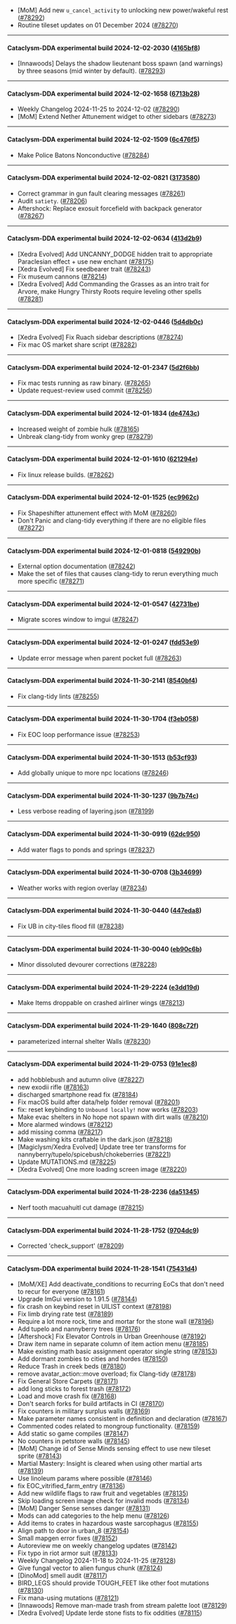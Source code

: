 * [MoM] Add new `u_cancel_activity` to unlocking new power/wakeful rest ([#78292](https://github.com/CleverRaven/Cataclysm-DDA/pull/78292))
* Routine tileset updates on 01 December 2024 ([#78270](https://github.com/CleverRaven/Cataclysm-DDA/pull/78270))

---

#### Cataclysm-DDA experimental build 2024-12-02-2030 ([4165bf8](https://github.com/CleverRaven/Cataclysm-DDA/releases/tag/cdda-experimental-2024-12-02-2030))

* [Innawoods] Delays the shadow lieutenant boss spawn (and warnings) by three seasons (mid winter by default). ([#78293](https://github.com/CleverRaven/Cataclysm-DDA/pull/78293))

---

#### Cataclysm-DDA experimental build 2024-12-02-1658 ([6713b28](https://github.com/CleverRaven/Cataclysm-DDA/releases/tag/cdda-experimental-2024-12-02-1658))

* Weekly Changelog 2024-11-25 to 2024-12-02 ([#78290](https://github.com/CleverRaven/Cataclysm-DDA/pull/78290))
* [MoM] Extend Nether Attunement widget to other sidebars ([#78273](https://github.com/CleverRaven/Cataclysm-DDA/pull/78273))

---

#### Cataclysm-DDA experimental build 2024-12-02-1509 ([6c476f5](https://github.com/CleverRaven/Cataclysm-DDA/releases/tag/cdda-experimental-2024-12-02-1509))

* Make Police Batons Nonconductive ([#78284](https://github.com/CleverRaven/Cataclysm-DDA/pull/78284))

---

#### Cataclysm-DDA experimental build 2024-12-02-0821 ([3173580](https://github.com/CleverRaven/Cataclysm-DDA/releases/tag/cdda-experimental-2024-12-02-0821))

* Correct grammar in gun fault clearing messages ([#78261](https://github.com/CleverRaven/Cataclysm-DDA/pull/78261))
* Audit `satiety`. ([#78206](https://github.com/CleverRaven/Cataclysm-DDA/pull/78206))
* Aftershock: Replace exosuit forcefield with backpack generator ([#78267](https://github.com/CleverRaven/Cataclysm-DDA/pull/78267))

---

#### Cataclysm-DDA experimental build 2024-12-02-0634 ([413d2b9](https://github.com/CleverRaven/Cataclysm-DDA/releases/tag/cdda-experimental-2024-12-02-0634))

* [Xedra Evolved] Add UNCANNY_DODGE hidden trait to appropriate Paraclesian effect + use new enchant  ([#78175](https://github.com/CleverRaven/Cataclysm-DDA/pull/78175))
* [Xedra Evolved] Fix seedbearer trait ([#78243](https://github.com/CleverRaven/Cataclysm-DDA/pull/78243))
* Fix museum cannons ([#78214](https://github.com/CleverRaven/Cataclysm-DDA/pull/78214))
* [Xedra Evolved] Add Commanding the Grasses as an intro trait for Arvore, make Hungry Thirsty Roots require leveling other spells ([#78281](https://github.com/CleverRaven/Cataclysm-DDA/pull/78281))

---

#### Cataclysm-DDA experimental build 2024-12-02-0446 ([5d4db0c](https://github.com/CleverRaven/Cataclysm-DDA/releases/tag/cdda-experimental-2024-12-02-0446))

* [Xedra Evolved] Fix Ruach sidebar descriptions ([#78274](https://github.com/CleverRaven/Cataclysm-DDA/pull/78274))
* Fix mac OS market share script ([#78282](https://github.com/CleverRaven/Cataclysm-DDA/pull/78282))

---

#### Cataclysm-DDA experimental build 2024-12-01-2347 ([5d2f6bb](https://github.com/CleverRaven/Cataclysm-DDA/releases/tag/cdda-experimental-2024-12-01-2347))

* Fix mac tests running as raw binary. ([#78265](https://github.com/CleverRaven/Cataclysm-DDA/pull/78265))
* Update request-review used commit ([#78256](https://github.com/CleverRaven/Cataclysm-DDA/pull/78256))

---

#### Cataclysm-DDA experimental build 2024-12-01-1834 ([de4743c](https://github.com/CleverRaven/Cataclysm-DDA/releases/tag/cdda-experimental-2024-12-01-1834))

* Increased weight of zombie hulk ([#78165](https://github.com/CleverRaven/Cataclysm-DDA/pull/78165))
* Unbreak clang-tidy from wonky grep ([#78279](https://github.com/CleverRaven/Cataclysm-DDA/pull/78279))

---

#### Cataclysm-DDA experimental build 2024-12-01-1610 ([621294e](https://github.com/CleverRaven/Cataclysm-DDA/releases/tag/cdda-experimental-2024-12-01-1610))

* Fix linux release builds. ([#78262](https://github.com/CleverRaven/Cataclysm-DDA/pull/78262))

---

#### Cataclysm-DDA experimental build 2024-12-01-1525 ([ec9962c](https://github.com/CleverRaven/Cataclysm-DDA/releases/tag/cdda-experimental-2024-12-01-1525))

* Fix Shapeshifter attunement effect with MoM ([#78260](https://github.com/CleverRaven/Cataclysm-DDA/pull/78260))
* Don't Panic and clang-tidy everything if there are no eligible files ([#78272](https://github.com/CleverRaven/Cataclysm-DDA/pull/78272))

---

#### Cataclysm-DDA experimental build 2024-12-01-0818 ([549290b](https://github.com/CleverRaven/Cataclysm-DDA/releases/tag/cdda-experimental-2024-12-01-0818))

* External option documentation ([#78242](https://github.com/CleverRaven/Cataclysm-DDA/pull/78242))
* Make the set of files that causes clang-tidy to rerun everything much more specific ([#78271](https://github.com/CleverRaven/Cataclysm-DDA/pull/78271))

---

#### Cataclysm-DDA experimental build 2024-12-01-0547 ([42731be](https://github.com/CleverRaven/Cataclysm-DDA/releases/tag/cdda-experimental-2024-12-01-0547))

* Migrate scores window to imgui ([#78247](https://github.com/CleverRaven/Cataclysm-DDA/pull/78247))

---

#### Cataclysm-DDA experimental build 2024-12-01-0247 ([fdd53e9](https://github.com/CleverRaven/Cataclysm-DDA/releases/tag/cdda-experimental-2024-12-01-0247))

* Update error message when parent pocket full ([#78263](https://github.com/CleverRaven/Cataclysm-DDA/pull/78263))

---

#### Cataclysm-DDA experimental build 2024-11-30-2141 ([8540bf4](https://github.com/CleverRaven/Cataclysm-DDA/releases/tag/cdda-experimental-2024-11-30-2141))

* Fix clang-tidy lints ([#78255](https://github.com/CleverRaven/Cataclysm-DDA/pull/78255))

---

#### Cataclysm-DDA experimental build 2024-11-30-1704 ([f3eb058](https://github.com/CleverRaven/Cataclysm-DDA/releases/tag/cdda-experimental-2024-11-30-1704))

* Fix EOC loop performance issue ([#78253](https://github.com/CleverRaven/Cataclysm-DDA/pull/78253))

---

#### Cataclysm-DDA experimental build 2024-11-30-1513 ([b53cf93](https://github.com/CleverRaven/Cataclysm-DDA/releases/tag/cdda-experimental-2024-11-30-1513))

* Add globally unique to more npc locations ([#78246](https://github.com/CleverRaven/Cataclysm-DDA/pull/78246))

---

#### Cataclysm-DDA experimental build 2024-11-30-1237 ([9b7b74c](https://github.com/CleverRaven/Cataclysm-DDA/releases/tag/cdda-experimental-2024-11-30-1237))

* Less verbose reading of layering.json ([#78199](https://github.com/CleverRaven/Cataclysm-DDA/pull/78199))

---

#### Cataclysm-DDA experimental build 2024-11-30-0919 ([62dc950](https://github.com/CleverRaven/Cataclysm-DDA/releases/tag/cdda-experimental-2024-11-30-0919))

* Add water flags to ponds and springs ([#78237](https://github.com/CleverRaven/Cataclysm-DDA/pull/78237))

---

#### Cataclysm-DDA experimental build 2024-11-30-0708 ([3b34699](https://github.com/CleverRaven/Cataclysm-DDA/releases/tag/cdda-experimental-2024-11-30-0708))

* Weather works with region overlay ([#78234](https://github.com/CleverRaven/Cataclysm-DDA/pull/78234))

---

#### Cataclysm-DDA experimental build 2024-11-30-0440 ([447eda8](https://github.com/CleverRaven/Cataclysm-DDA/releases/tag/cdda-experimental-2024-11-30-0440))

* Fix UB in city-tiles flood fill ([#78238](https://github.com/CleverRaven/Cataclysm-DDA/pull/78238))

---

#### Cataclysm-DDA experimental build 2024-11-30-0040 ([eb90c6b](https://github.com/CleverRaven/Cataclysm-DDA/releases/tag/cdda-experimental-2024-11-30-0040))

* Minor dissoluted devourer corrections ([#78228](https://github.com/CleverRaven/Cataclysm-DDA/pull/78228))

---

#### Cataclysm-DDA experimental build 2024-11-29-2224 ([e3dd19d](https://github.com/CleverRaven/Cataclysm-DDA/releases/tag/cdda-experimental-2024-11-29-2224))

* Make Items droppable on crashed airliner wings ([#78213](https://github.com/CleverRaven/Cataclysm-DDA/pull/78213))

---

#### Cataclysm-DDA experimental build 2024-11-29-1640 ([808c72f](https://github.com/CleverRaven/Cataclysm-DDA/releases/tag/cdda-experimental-2024-11-29-1640))

* parameterized internal shelter Walls ([#78230](https://github.com/CleverRaven/Cataclysm-DDA/pull/78230))

---

#### Cataclysm-DDA experimental build 2024-11-29-0753 ([91e1ec8](https://github.com/CleverRaven/Cataclysm-DDA/releases/tag/cdda-experimental-2024-11-29-0753))

* add hobblebush and autumn olive ([#78227](https://github.com/CleverRaven/Cataclysm-DDA/pull/78227))
* new exodii rifle ([#78163](https://github.com/CleverRaven/Cataclysm-DDA/pull/78163))
* discharged smartphone read fix ([#78184](https://github.com/CleverRaven/Cataclysm-DDA/pull/78184))
* Fix macOS build after data/help folder removal ([#78201](https://github.com/CleverRaven/Cataclysm-DDA/pull/78201))
* fix: reset keybinding to `Unbound locally!` now works ([#78203](https://github.com/CleverRaven/Cataclysm-DDA/pull/78203))
* Make evac shelters in No hope not spawn with dirt walls ([#78210](https://github.com/CleverRaven/Cataclysm-DDA/pull/78210))
* More alarmed windows ([#78212](https://github.com/CleverRaven/Cataclysm-DDA/pull/78212))
* add missing comma ([#78217](https://github.com/CleverRaven/Cataclysm-DDA/pull/78217))
* Make washing kits craftable in the dark.json ([#78218](https://github.com/CleverRaven/Cataclysm-DDA/pull/78218))
* [Magiclysm/Xedra Evolved] Update tree ter transforms for nannyberry/tupelo/spicebush/chokeberries ([#78221](https://github.com/CleverRaven/Cataclysm-DDA/pull/78221))
* Update MUTATIONS.md ([#78225](https://github.com/CleverRaven/Cataclysm-DDA/pull/78225))
* [Xedra Evolved] One more loading screen image ([#78220](https://github.com/CleverRaven/Cataclysm-DDA/pull/78220))

---

#### Cataclysm-DDA experimental build 2024-11-28-2236 ([da51345](https://github.com/CleverRaven/Cataclysm-DDA/releases/tag/cdda-experimental-2024-11-28-2236))

* Nerf tooth macuahuitl cut damage ([#78215](https://github.com/CleverRaven/Cataclysm-DDA/pull/78215))

---

#### Cataclysm-DDA experimental build 2024-11-28-1752 ([9704dc9](https://github.com/CleverRaven/Cataclysm-DDA/releases/tag/cdda-experimental-2024-11-28-1752))

* Corrected 'check_support' ([#78209](https://github.com/CleverRaven/Cataclysm-DDA/pull/78209))

---

#### Cataclysm-DDA experimental build 2024-11-28-1541 ([75431d4](https://github.com/CleverRaven/Cataclysm-DDA/releases/tag/cdda-experimental-2024-11-28-1541))

* [MoM/XE] Add deactivate_conditions to recurring EoCs that don't need to recur for everyone ([#78161](https://github.com/CleverRaven/Cataclysm-DDA/pull/78161))
* Upgrade ImGui version to 1.91.5 ([#78144](https://github.com/CleverRaven/Cataclysm-DDA/pull/78144))
* fix crash on keybind reset in UILIST context ([#78198](https://github.com/CleverRaven/Cataclysm-DDA/pull/78198))
* Fix limb drying rate test ([#78189](https://github.com/CleverRaven/Cataclysm-DDA/pull/78189))
* Require a lot more rock, time and mortar for the stone wall ([#78196](https://github.com/CleverRaven/Cataclysm-DDA/pull/78196))
* Add tupelo and nannyberry trees ([#78176](https://github.com/CleverRaven/Cataclysm-DDA/pull/78176))
* [Aftershock] Fix Elevator Controls in Urban Greenhouse ([#78192](https://github.com/CleverRaven/Cataclysm-DDA/pull/78192))
* Draw item name in separate column of item action menu ([#78185](https://github.com/CleverRaven/Cataclysm-DDA/pull/78185))
* Make existing math basic assignment operator single string ([#78153](https://github.com/CleverRaven/Cataclysm-DDA/pull/78153))
* Add dormant zombies to cities and hordes ([#78150](https://github.com/CleverRaven/Cataclysm-DDA/pull/78150))
* Reduce Trash in creek beds ([#78180](https://github.com/CleverRaven/Cataclysm-DDA/pull/78180))
* remove avatar_action::move overload; fix Clang-tidy ([#78178](https://github.com/CleverRaven/Cataclysm-DDA/pull/78178))
* Fix General Store Carpets ([#78171](https://github.com/CleverRaven/Cataclysm-DDA/pull/78171))
* add long sticks to forest trash ([#78172](https://github.com/CleverRaven/Cataclysm-DDA/pull/78172))
* Load and move crash fix ([#78168](https://github.com/CleverRaven/Cataclysm-DDA/pull/78168))
* Don't search forks for build artifacts in CI ([#78170](https://github.com/CleverRaven/Cataclysm-DDA/pull/78170))
* Fix counters in military surplus walls ([#78169](https://github.com/CleverRaven/Cataclysm-DDA/pull/78169))
* Make parameter names consistent in definition and declaration ([#78167](https://github.com/CleverRaven/Cataclysm-DDA/pull/78167))
* Commented codes related to mongroup functionality. ([#78159](https://github.com/CleverRaven/Cataclysm-DDA/pull/78159))
* Add static so game compiles ([#78147](https://github.com/CleverRaven/Cataclysm-DDA/pull/78147))
* No counters in petstore walls ([#78145](https://github.com/CleverRaven/Cataclysm-DDA/pull/78145))
* [MoM] Change id of Sense Minds sensing effect to use new tileset sprite ([#78143](https://github.com/CleverRaven/Cataclysm-DDA/pull/78143))
* Martial Mastery: Insight is cleared when using other martial arts ([#78139](https://github.com/CleverRaven/Cataclysm-DDA/pull/78139))
* Use linoleum params where possible ([#78146](https://github.com/CleverRaven/Cataclysm-DDA/pull/78146))
* fix EOC_vitrified_farm_entry ([#78136](https://github.com/CleverRaven/Cataclysm-DDA/pull/78136))
* Add new wildlife flags to raw fruit and vegetables ([#78135](https://github.com/CleverRaven/Cataclysm-DDA/pull/78135))
* Skip loading screen image check for invalid mods ([#78134](https://github.com/CleverRaven/Cataclysm-DDA/pull/78134))
* [MoM] Danger Sense senses danger ([#78131](https://github.com/CleverRaven/Cataclysm-DDA/pull/78131))
* Mods can add categories to the help menu ([#78126](https://github.com/CleverRaven/Cataclysm-DDA/pull/78126))
* Add items to crates in hazardous waste sarcophagus ([#78155](https://github.com/CleverRaven/Cataclysm-DDA/pull/78155))
* Align path to door in urban_8 ([#78154](https://github.com/CleverRaven/Cataclysm-DDA/pull/78154))
* Small mapgen error fixes ([#78152](https://github.com/CleverRaven/Cataclysm-DDA/pull/78152))
* Autoreview me on weekly changelog updates ([#78142](https://github.com/CleverRaven/Cataclysm-DDA/pull/78142))
* Fix typo in riot armor suit ([#78133](https://github.com/CleverRaven/Cataclysm-DDA/pull/78133))
* Weekly Changelog 2024-11-18 to 2024-11-25 ([#78128](https://github.com/CleverRaven/Cataclysm-DDA/pull/78128))
* Give fungal vector to alien fungus chunk ([#78124](https://github.com/CleverRaven/Cataclysm-DDA/pull/78124))
* [DinoMod] smell audit ([#78117](https://github.com/CleverRaven/Cataclysm-DDA/pull/78117))
* BIRD_LEGS should provide TOUGH_FEET like other foot mutations ([#78130](https://github.com/CleverRaven/Cataclysm-DDA/pull/78130))
* Fix mana-using mutations ([#78121](https://github.com/CleverRaven/Cataclysm-DDA/pull/78121))
* [Innawoods] Remove man-made trash from stream palette loot ([#78129](https://github.com/CleverRaven/Cataclysm-DDA/pull/78129))
* [Xedra Evolved] Update Ierde stone fists to fix oddities ([#78115](https://github.com/CleverRaven/Cataclysm-DDA/pull/78115))
